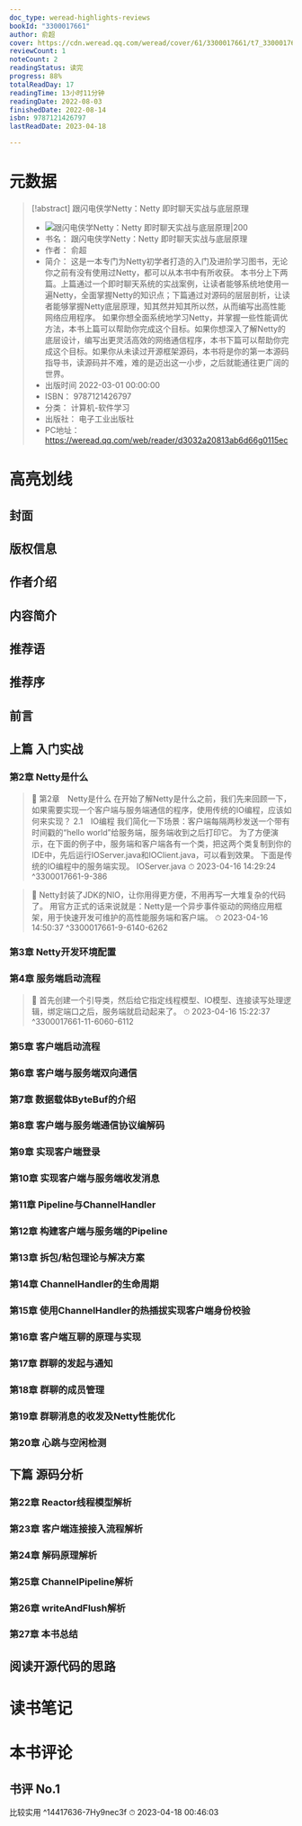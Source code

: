 ```yaml
---
doc_type: weread-highlights-reviews
bookId: "3300017661"
author: 俞超
cover: https://cdn.weread.qq.com/weread/cover/61/3300017661/t7_3300017661.jpg
reviewCount: 1
noteCount: 2
readingStatus: 读完
progress: 88%
totalReadDay: 17
readingTime: 13小时11分钟
readingDate: 2022-08-03
finishedDate: 2022-08-14
isbn: 9787121426797
lastReadDate: 2023-04-18

---
```

# 元数据
> [!abstract] 跟闪电侠学Netty：Netty 即时聊天实战与底层原理
> - ![ 跟闪电侠学Netty：Netty 即时聊天实战与底层原理|200](https://cdn.weread.qq.com/weread/cover/61/3300017661/t7_3300017661.jpg)
> - 书名： 跟闪电侠学Netty：Netty 即时聊天实战与底层原理
> - 作者： 俞超
> - 简介： 这是一本专门为Netty初学者打造的入门及进阶学习图书，无论你之前有没有使用过Netty，都可以从本书中有所收获。 本书分上下两篇。上篇通过一个即时聊天系统的实战案例，让读者能够系统地使用一遍Netty，全面掌握Netty的知识点；下篇通过对源码的层层剖析，让读者能够掌握Netty底层原理，知其然并知其所以然，从而编写出高性能网络应用程序。 如果你想全面系统地学习Netty，并掌握一些性能调优方法，本书上篇可以帮助你完成这个目标。如果你想深入了解Netty的底层设计，编写出更灵活高效的网络通信程序，本书下篇可以帮助你完成这个目标。如果你从未读过开源框架源码，本书将是你的第一本源码指导书，读源码并不难，难的是迈出这一小步，之后就能通往更广阔的世界。
> - 出版时间 2022-03-01 00:00:00
> - ISBN： 9787121426797
> - 分类： 计算机-软件学习
> - 出版社： 电子工业出版社
> - PC地址：https://weread.qq.com/web/reader/d3032a20813ab6d66g0115ec

# 高亮划线

## 封面

## 版权信息

## 作者介绍

## 内容简介

## 推荐语

## 推荐序

## 前言

## 上篇 入门实战

### 第2章 Netty是什么

> 📌 第2章　Netty是什么
在开始了解Netty是什么之前，我们先来回顾一下，如果需要实现一个客户端与服务端通信的程序，使用传统的IO编程，应该如何来实现？
2.1　IO编程
我们简化一下场景：客户端每隔两秒发送一个带有时间戳的“hello world”给服务端，服务端收到之后打印它。
为了方便演示，在下面的例子中，服务端和客户端各有一个类，把这两个类复制到你的IDE中，先后运行IOServer.java和IOClient.java，可以看到效果。
下面是传统的IO编程中的服务端实现。
IOServer.java 
> ⏱ 2023-04-16 14:29:24 ^3300017661-9-386

> 📌 Netty封装了JDK的NIO，让你用得更方便，不用再写一大堆复杂的代码了。
用官方正式的话来说就是：Netty是一个异步事件驱动的网络应用框架，用于快速开发可维护的高性能服务端和客户端。 
> ⏱ 2023-04-16 14:50:37 ^3300017661-9-6140-6262

### 第3章 Netty开发环境配置

### 第4章 服务端启动流程

> 📌 首先创建一个引导类，然后给它指定线程模型、IO模型、连接读写处理逻辑，绑定端口之后，服务端就启动起来了。 
> ⏱ 2023-04-16 15:22:37 ^3300017661-11-6060-6112

### 第5章 客户端启动流程

### 第6章 客户端与服务端双向通信

### 第7章 数据载体ByteBuf的介绍

### 第8章 客户端与服务端通信协议编解码

### 第9章 实现客户端登录

### 第10章 实现客户端与服务端收发消息

### 第11章 Pipeline与ChannelHandler

### 第12章 构建客户端与服务端的Pipeline

### 第13章 拆包/粘包理论与解决方案

### 第14章 ChannelHandler的生命周期

### 第15章 使用ChannelHandler的热插拔实现客户端身份校验

### 第16章 客户端互聊的原理与实现

### 第17章 群聊的发起与通知

### 第18章 群聊的成员管理

### 第19章 群聊消息的收发及Netty性能优化

### 第20章 心跳与空闲检测

## 下篇 源码分析

### 第22章 Reactor线程模型解析

### 第23章 客户端连接接入流程解析

### 第24章 解码原理解析

### 第25章 ChannelPipeline解析

### 第26章 writeAndFlush解析

### 第27章 本书总结

## 阅读开源代码的思路

# 读书笔记

# 本书评论

## 书评 No.1 
比较实用 ^14417636-7Hy9nec3f
⏱ 2023-04-18 00:46:03
